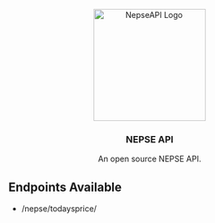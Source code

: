 <p align="center">
  <img width="200" src="https://user-images.githubusercontent.com/70271922/214079066-cc9f4b70-20f9-43de-9e6c-75698c1b02e7.png" alt="NepseAPI Logo" />
</p>
<h3 align="center">NEPSE API</h3>
<p align="center">An open source NEPSE API.</p>

## Endpoints Available
- /nepse/todaysprice/
